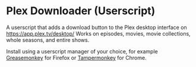 # Plex Downloader (Userscript)

A userscript that adds a download button to the Plex desktop interface on https://app.plex.tv/desktop/
Works on episodes, movies, movie collections, whole seasons, and entire shows.

Install using a userscript manager of your choice, for example [Greasemonkey](https://addons.mozilla.org/en-US/firefox/addon/greasemonkey/) for Firefox or [Tampermonkey](https://chromewebstore.google.com/detail/tampermonkey/dhdgffkkebhmkfjojejmpbldmpobfkfo) for Chrome.
